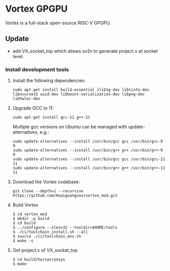 # Vortex GPGPU

Vortex is a full-stack open-source RISC-V GPGPU.

## Update

- add VX_socket_top which allows sv2v to generate project.v at socket level.

### Install development tools
1. Install the following dependencies:

   ```
   sudo apt-get install build-essential zlib1g-dev libtinfo-dev libncurses5 uuid-dev libboost-serialization-dev libpng-dev libhwloc-dev
   ```

2. Upgrade GCC to 11:

   ```
   sudo apt-get install gcc-11 g++-11
   ```

   Multiple gcc versions on Ubuntu can be managed with update-alternatives, e.g.:

   ```
   sudo update-alternatives --install /usr/bin/gcc gcc /usr/bin/gcc-9 9
   sudo update-alternatives --install /usr/bin/g++ g++ /usr/bin/g++-9 9
   sudo update-alternatives --install /usr/bin/gcc gcc /usr/bin/gcc-11 11
   sudo update-alternatives --install /usr/bin/g++ g++ /usr/bin/g++-11 11
   ```

3. Download the Vortex codebase:

   ```
   git clone --depth=1 --recursive https://github.com/Huaiguangooo/vortex_mod.git
   ```
4. Build Vortex

   ```
   $ cd vortex_mod
   $ mkdir -p build
   $ cd build
   $ ../configure --xlen=32 --tooldir=$HOME/tools
   $ ./ci/toolchain_install.sh --all
   $ source ./ci/toolchain_env.sh
   $ make -s
   ```
5. Get project.v of VX_socket_top
   ```
   $ cd build/hw/syn/yosys
   $ make
   ```